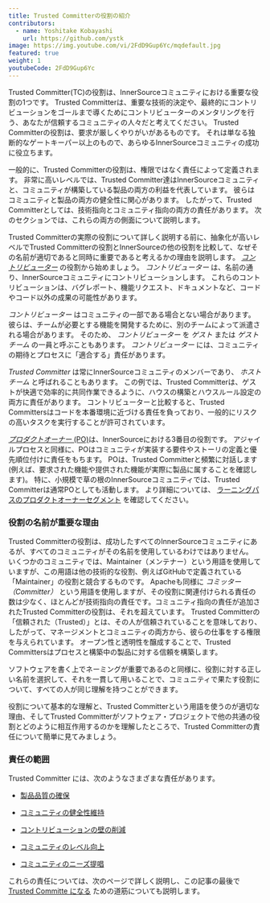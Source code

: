 ```yaml
---
title: Trusted Committerの役割の紹介
contributors:
  - name: Yoshitake Kobayashi
    url: https://github.com/ystk
image: https://img.youtube.com/vi/2FdD9Gup6Yc/mqdefault.jpg
featured: true
weight: 1
youtubeCode: 2FdD9Gup6Yc
---
```

<div class="paragraph pagenumrestart">
<p>Trusted Committer(TC)の役割は、InnerSourceコミュニティにおける重要な役割の1つです。
Trusted Committerは、重要な技術的決定や、最終的にコントリビューションをゴールまで導くためにコントリビューターのメンタリングを行う、あなたが信頼するコミュニティの人々だと考えてください。
Trusted Committerの役割は、要求が厳しくやりがいがあるものです。
それは単なる独断的なゲートキーパー以上のもので、あらゆるInnerSourceコミュニティの成功に役立ちます。</p>
</div>
<div class="paragraph">
<p>一般的に、Trusted Committerの役割は、権限ではなく責任によって定義されます。
非常に高いレベルでは、Trusted Committer達はInnerSourceコミュニティと、コミュニティが構築している製品の両方の利益を代表しています。
彼らはコミュニティと製品の両方の健全性に関心があります。
したがって、Trusted Committerとしては、技術指向とコミュニティ指向の両方の責任があります。
次のセクションでは、これらの両方の側面について説明します。</p>
</div>
<div class="paragraph">
<p>Trusted Committerの実際の役割について詳しく説明する前に、抽象化が高いレベルでTrusted Committerの役割とInnerSourceの他の役割を比較して、なぜその名前が適切であると同時に重要であると考えるかの理由を説明します。
<a href="https://innersourcecommons.net/learn/learning-path/contributor/01"><em>コントリビューター</em></a> の役割から始めましょう。
<em>コントリビューター</em> は、名前の通り、InnerSourceコミュニティにコントリビューションします。
これらのコントリビューションは、バグレポート、機能リクエスト、ドキュメントなど、コードやコード以外の成果の可能性があります。</p>
</div>
<div class="paragraph">
<p><em>コントリビューター</em> はコミュニティの一部である場合とない場合があります。
彼らは、チームが必要とする機能を開発するために、別のチームによって派遣される場合があります。
そのため、 <em>コントリビューター</em> を <em>ゲスト</em> または <em>ゲストチーム</em> の一員と呼ぶこともあります。
<em>コントリビューター</em> には、コミュニティの期待とプロセスに「適合する」責任があります。</p>
</div>
<div class="paragraph">
<p><em>Trusted Committer</em> は常にInnerSourceコミュニティのメンバーであり、 <em>ホストチーム</em> と呼ばれることもあります。
この例では、Trusted Committerは、ゲストが快適で効率的に共同作業できるように、ハウスの構築とハウスルール設定の両方に責任があります。
コントリビューターと比較すると、Trusted Committersはコードを本番環境に近づける責任を負っており、一般的にリスクの高いタスクを実行することが許可されています。</p>
</div>
<div class="paragraph">
<p><a href="https://innersourcecommons.net/learn/learning-path/product-owner/01"><em>プロダクトオーナー</em> (PO)</a>は、InnerSourceにおける3番目の役割です。
アジャイルプロセスと同様に、POはコミュニティが実装する要件やストーリの定義と優先順位付けに責任をもちます。
POは、Trusted Committerと頻繁に対話します(例えば、要求された機能や提供された機能が実際に製品に属することを確認します)。
特に、小規模で草の根のInnerSourceコミュニティでは、Trusted Committerは通常POとしても活動します。
より詳細については、 <a href="https://innersourcecommons.net/learn/learning-path/product-owner/01">ラーニングパスのプロダクトオーナーセグメント</a> を確認してください。</p>
</div>
<div class="sect2">
<h3 id="_役割の名前が重要な理由">役割の名前が重要な理由</h3>
<div class="paragraph">
<p>Trusted Committerの役割は、成功したすべてのInnerSourceコミュニティにあるが、すべてのコミュニティがその名前を使用しているわけではありません。
いくつかのコミュニティでは、Maintainer（メンテナー）という用語を使用していますが、この用語は他の技術的な役割、例えばGitHubで定義されている「Maintainer」の役割と競合するものです。
Apacheも同様に <em>コミッター（Committer）</em> という用語を使用しますが、その役割に関連付けられる責任の数は少なく、ほとんどが技術指向の責任です。コミュニティ指向の責任が追加されたTrusted Committerの役割は、それを超えています。
Trusted Committerの「信頼された（Trusted）」とは、その人が信頼されていることを意味しており、したがって、マネージメントとコミュニティの両方から、彼らの仕事をする権限を与えられています。
オープン性と透明性を醸成することで、Trusted Committersはプロセスと構築中の製品に対する信頼を構築します。</p>
</div>
<div class="paragraph">
<p>ソフトウェアを書く上でネーミングが重要であるのと同様に、役割に対する正しい名前を選択して、それを一貫して用いることで、コミュニティで果たす役割について、すべての人が同じ理解を持つことができます。</p>
</div>
<div class="paragraph">
<p>役割について基本的な理解と、Trusted Committerという用語を使うのが適切な理由、そしてTrusted Committerがソフトウェア・プロジェクトで他の共通の役割とどのように相互作用するのかを理解したところで、Trusted Committerの責任について簡単に見てみましょう。</p>
</div>
</div>
<div class="sect2">
<h3 id="_責任の範囲">責任の範囲</h3>
<div class="paragraph">
<p>Trusted Committer には、次のようなさまざまな責任があります。</p>
</div>
<div class="ulist">
<ul>
<li>
<p><a href="https://innersourcecommons.net/learn/learning-path/trusted-committer/02/">製品品質の確保</a></p>
</li>
<li>
<p><a href="https://innersourcecommons.net/learn/learning-path/trusted-committer/03/">コミュニティの健全性維持</a></p>
</li>
<li>
<p><a href="https://innersourcecommons.net/learn/learning-path/trusted-committer/05/">コントリビューションの壁の削減</a></p>
</li>
<li>
<p><a href="https://innersourcecommons.net/learn/learning-path/trusted-committer/04/">コミュニティのレベル向上</a></p>
</li>
<li>
<p><a href="https://innersourcecommons.net/learn/learning-path/trusted-committer/06/">コミュニティのニーズ提唱</a></p>
</li>
</ul>
</div>
<div class="paragraph">
<p>これらの責任については、次のページで詳しく説明し、この記事の最後で <a href="https://innersourcecommons.net/learn/learning-path/trusted-committer/07/">Trusted Committe になる</a> ための道筋についても説明します。</p>
</div>
</div>
<!--- This file autogenerated from https://github.com/InnerSourceCommons/InnerSourceLearningPath/blob/master/scripts -->